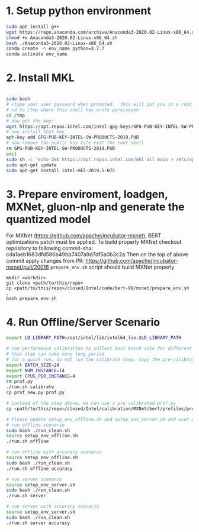 # 1. Setup python environment
```bash
sudo apt install g++
wget https://repo.anaconda.com/archive/Anaconda3-2020.02-Linux-x86_64.sh
chmod +x Anaconda3-2020.02-Linux-x86_64.sh
bash ./Anaconda3-2020.02-Linux-x86_64.sh
conda create -n env_name python=3.7.7
conda activate env_name
```
# 2. Install MKL
```bash

sudo bash
# <type your user password when prompted.  this will put you in a root shell>
# cd to /tmp where this shell has write permission
cd /tmp
# now get the key:
wget https://apt.repos.intel.com/intel-gpg-keys/GPG-PUB-KEY-INTEL-SW-PRODUCTS-2019.PUB
# now install that key
apt-key add GPG-PUB-KEY-INTEL-SW-PRODUCTS-2019.PUB
# now remove the public key file exit the root shell
rm GPG-PUB-KEY-INTEL-SW-PRODUCTS-2019.PUB
exit
sudo sh -c 'echo deb https://apt.repos.intel.com/mkl all main > /etc/apt/sources.list.d/intel-mkl.list'
sudo apt-get update
sudo apt-get install intel-mkl-2019.5-075
```
# 3. Prepare enviroment, loadgen, MXNet, gluon-nlp and generate the quantized model 
For MXNet (https://github.com/apache/incubator-mxnet), BERT optimizations patch must be applied.
To build properly MXNet checkout repository to following commit-sha: cda1aeb1683dfd586b49bb7407a9d7df5a0b3c2a
Then on the top of above commit apply changes from PR: https://github.com/apache/incubator-mxnet/pull/20016 
`prepare_env.sh` script should build MXNet properly

```
mkdir <workdir>
git clone <path/to/this/repo>
cp <path/to/this/repo>/closed/Intel/code/bert-99/mxnet/prepare_env.sh . 
bash prepare_env.sh
```

# 4. Run Offline/Server Scenario
```bash
export LD_LIBRARY_PATH=/opt/intel/lib/intel64_lin:$LD_LIBRARY_PATH 

# run performance calibration to collect best batch size for different sequence length
# this step can take very long period
# for a quick run, do not run the calibrate step, copy the pre-calibrate profile instead
export BATCH_SIZE=24
export NUM_INSTANCE=14
export CPUS_PER_INSTANCE=4
rm prof.py
./run.sh calibrate
cp prof_new.py prof.py

# instead of the step above, we can use a pre calibrated prof.py
cp <path/to/this/repo>/closed/Intel/calibration/MXNet/bert/profiles/prof_clx28c.py prof.py

# Please update setup_env_offline.sh and setup_env_server.sh and user.conf according to your platform resource.
# run offline scenario
sudo bash ./run_clean.sh
source setup_env_offline.sh
./run.sh offline

# run offline with accuracy scenario
source setup_env_offline.sh
sudo bash ./run_clean.sh
./run.sh offline accuracy

# run server scenario
source setup_env_server.sh
sudo bash ./run_clean.sh
./run.sh server

# run server with accuracy scenario
source setup_env_server.sh
sudo bash ./run_clean.sh
./run.sh server accuracy
```
